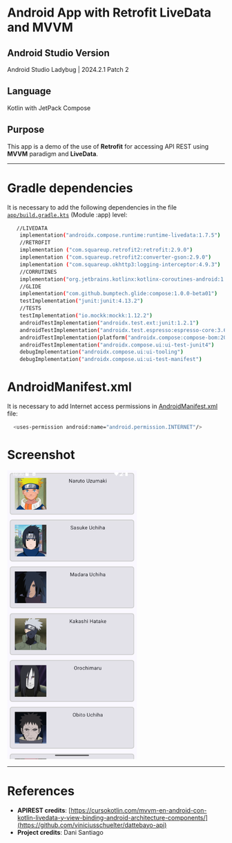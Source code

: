 # Android App with Retrofit LiveData and MVVM
## Android Studio Version
Android Studio Ladybug | 2024.2.1 Patch 2

## Language
Kotlin with JetPack Compose

## Purpose
This app is a demo of the use of **Retrofit** for accessing API REST using **MVVM** paradigm and **LiveData**.

---

# Gradle dependencies
It is necessary to add the following dependencies in the file [`app/build.gradle.kts`](app/build.gradle.kts) (Module :app) level:

``` bash
   //LIVEDATA
    implementation("androidx.compose.runtime:runtime-livedata:1.7.5")
    //RETROFIT
    implementation ("com.squareup.retrofit2:retrofit:2.9.0")
    implementation ("com.squareup.retrofit2:converter-gson:2.9.0")
    implementation ("com.squareup.okhttp3:logging-interceptor:4.9.3")
    //CORRUTINES
    implementation("org.jetbrains.kotlinx:kotlinx-coroutines-android:1.7.3")
    //GLIDE
    implementation("com.github.bumptech.glide:compose:1.0.0-beta01")
    testImplementation("junit:junit:4.13.2")
    //TESTS
    testImplementation("io.mockk:mockk:1.12.2")
    androidTestImplementation("androidx.test.ext:junit:1.2.1")
    androidTestImplementation("androidx.test.espresso:espresso-core:3.6.1")
    androidTestImplementation(platform("androidx.compose:compose-bom:2024.10.01"))
    androidTestImplementation("androidx.compose.ui:ui-test-junit4")
    debugImplementation("androidx.compose.ui:ui-tooling")
    debugImplementation("androidx.compose.ui:ui-test-manifest")
```

# AndroidManifest.xml
It is necessary to add Internet access permissions in [AndroidManifest.xml](app/src/main/AndroidManifest.xml) file:

``` bash
  <uses-permission android:name="android.permission.INTERNET"/>
```

# Screenshot
<img src="app/src/main/res/drawable/screenshot_20250119_223050.png" alt="App activity" width="300"/>

---
# References
- **APIREST credits**: [https://cursokotlin.com/mvvm-en-android-con-kotlin-livedata-y-view-binding-android-architecture-components/](https://github.com/viniciusschuelter/dattebayo-api)
- **Project credits**: Dani Santiago
